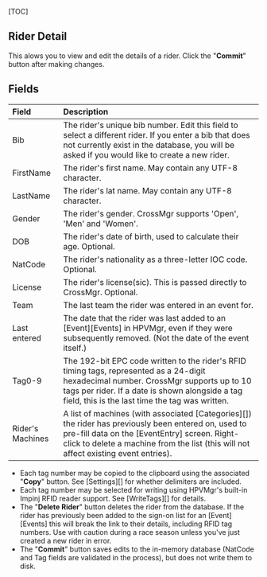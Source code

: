 [TOC]

## Rider Detail

This alows you to view and edit the details of a rider.  Click the "**Commit**" button after making changes.

## Fields

Field|Description
:----|:----------
Bib|The rider's unique bib number.  Edit this field to select a different rider.  If you enter a bib that does not currently exist in the database, you will be asked if you would like to create a new rider.
FirstName|The rider's first name.  May contain any UTF-8 character.
LastName|The rider's lat name.  May contain any UTF-8 character.
Gender|The rider's gender.  CrossMgr supports 'Open', 'Men' and 'Women'.
DOB|The rider's date of birth, used to calculate their age.  Optional.
NatCode|The rider's nationality as a three-letter IOC code.  Optional.
License|The rider's license(sic).  This is passed directly to CrossMgr.  Optional.
Team|The last team the rider was entered in an event for.
Last entered|The date that the rider was last added to an [Event][Events] in HPVMgr, even if they were subsequently removed.  (Not the date of the event itself.)
Tag0-9|The 192-bit EPC code written to the rider's RFID timing tags, represented as a 24-digit hexadecimal number.  CrossMgr supports up to 10 tags per rider.  If a date is shown alongside a tag field, this is the last time the tag was written.
Rider's Machines|A list of machines (with associated [Categories][]) the rider has previously been entered on, used to pre-fill data on the [EventEntry] screen.  Right-click to delete a machine from the list (this will not affect existing event entries).

* Each tag number may be copied to the clipboard using the associated "**Copy**" button.  See [Settings][] for whether delimiters are included.
* Each tag number may be selected for writing using HPVMgr's built-in Impinj RFID reader support.  See [WriteTags][] for details.
* The "**Delete Rider**" button deletes the rider from the database.  If the rider has previously been added to the sign-on list for an [Event][Events] this will break the link to their details, including RFID tag numbers. Use with caution during a race season unless you've just created a new rider in error.
* The "**Commit**" button saves edits to the in-memory database (NatCode and Tag fields are validated in the process), but does not write them to disk.
